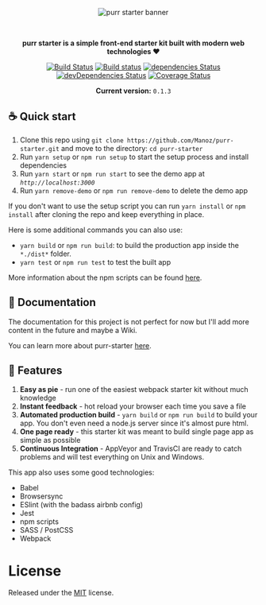 <p align="center">
  <img src="https://i.imgur.com/Wcx8so9.png" align="center" alt="purr starter banner"/>
</p>

<br />

<div align="center">
  <p><strong>purr starter is a simple front-end starter kit built with modern web technologies ❤️</strong></p>
</div>

<div align="center">

[![Build Status](https://travis-ci.com/Manoz/purr-starter.svg?token=fV1pgutnXPjejYrLnsBw&branch=master)](https://travis-ci.com/Manoz/purr-starter)
[![Build status](https://ci.appveyor.com/api/projects/status/ddqbl7ts07ly5go0?svg=true)](https://ci.appveyor.com/project/Manoz/purr-starter)
[![dependencies Status](https://david-dm.org/manoz/purr-starter/status.svg)](https://david-dm.org/manoz/purr-starter)
[![devDependencies Status](https://david-dm.org/manoz/purr-starter/dev-status.svg)](https://david-dm.org/manoz/purr-starter?type=dev)
[![Coverage Status](https://coveralls.io/repos/github/Manoz/purr-starter/badge.svg?branch=master)](https://coveralls.io/github/Manoz/purr-starter?branch=master)

**Current version:** `0.1.3`
</div>

## ☕️ Quick start

1. Clone this repo using `git clone https://github.com/Manoz/purr-starter.git` and move to the directory: `cd purr-starter`
2. Run `yarn setup` or `npm run setup` to start the setup process and install dependencies
3. Run `yarn start` or `npm run start` to see the demo app at *`http://localhost:3000`*
4. Run `yarn remove-demo` or `npm run remove-demo` to delete the demo app

If you don't want to use the setup script you can run `yarn install` or `npm install` after cloning the repo and keep everything in place.

Here is some additional commands you can also use:

* `yarn build` or `npm run build`: to build the production app inside the `*./dist*` folder.
* `yarn test` or `npm run test` to test the built app

More information about the npm scripts can be found [here](https://github.com/Manoz/purr-starter/tree/master/docs#npm-scripts).

## 📖 Documentation

The documentation for this project is not perfect for now but I'll add more content in the future and maybe a Wiki.

You can learn more about purr-starter [here](./docs/README.md).

## 🚎 Features

1. **Easy as pie** - run one of the easiest webpack starter kit without much knowledge
2. **Instant feedback** - hot reload your browser each time you save a file
3. **Automated production build** - `yarn build` or `npm run build` to build your app. You don't even need a node.js server since it's almost pure html.
4. **One page ready** - this starter kit was meant to build single page app as simple as possible
5. **Continuous Integration** - AppVeyor and TravisCI are ready to catch problems and will test everything on Unix and Windows.

This app also uses some good technologies:

* Babel
* Browsersync
* ESlint (with the badass airbnb config)
* Jest
* npm scripts
* SASS / PostCSS
* Webpack

# License
Released under the [MIT](./LICENSE) license.